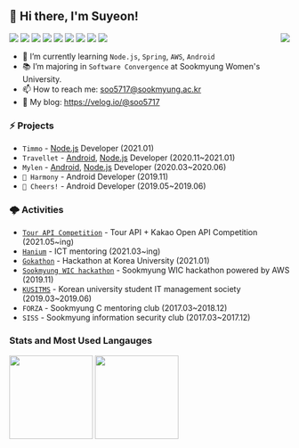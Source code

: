 ## 💖 Hi there, I'm Suyeon!

<p align="left">
  <img align="right" src="https://hits.seeyoufarm.com/api/count/incr/badge.svg?url=https%3A%2F%2Fgithub.com%2Fsoo5717%2Fsoo5717&count_bg=%234DA5FF&title_bg=%23767676&title=hits&edge_flat=false"/>
  <img src="https://img.shields.io/badge/Java-008FBC?style=flat-square&logo=Java&logoColor=white"/></a>
  <img src="https://img.shields.io/badge/Kotlin-FF8900?style=flat-square&logo=Kotlin&logoColor=white"/></a>
  <img src="https://img.shields.io/badge/JavaScript-FFCA28?style=flat-square&logo=Javascript&logoColor=white"/></a>
  <img src="https://img.shields.io/badge/Python-1991FF?style=flat-square&logo=Python&logoColor=white"/></a> 
  <img src="https://img.shields.io/badge/MySQL-43B6EF?style=flat-square&logo=Mysql&logoColor=white"/></a> 
  <img src="https://img.shields.io/badge/Node.js-5CCF49?style=flat-square&logo=Node.js&logoColor=white"/></a> 
  <img src="https://img.shields.io/badge/AWS-F7981E?style=flat-square&logo=AmazonAWS&logoColor=white"/>
  <img src="https://img.shields.io/badge/Android Studio-3BD480?style=flat-square&logo=Android-Studio&logoColor=white"/>
  <img src="https://img.shields.io/badge/Git-F05032?style=flat-square&logo=Git&logoColor=white"/>
</p>
  
- 🌱 I’m currently learning `Node.js`, `Spring`, `AWS`, `Android`
- 📚 I’m majoring in `Software Convergence` at Sookmyung Women's University.
- 📫 How to reach me: soo5717@sookmyung.ac.kr
- 📝 My blog: https://velog.io/@soo5717


### ⚡ Projects
- `Timmo` - [Node.js](https://github.com/soo5717/2021-songjas-backend) Developer (2021.01)
- `Travellet` - [Android](https://github.com/soo5717/2021-Travellet-Android), [Node.js](https://github.com/soo5717/2021-Travellet-Server) Developer (2020.11~2021.01)
- `Mylen` - [Android](https://github.com/soo5717/Mylen-Android), [Node.js](https://github.com/soo5717/Mylen-Server) Developer (2020.03~2020.06)
- `🥈 Harmony` - Android Developer (2019.11) 
- `🥇 Cheers!` - Android Developer (2019.05~2019.06) 


### 🌩 Activities  
- [`Tour API Competition`](https://www.2021tourapi.com/index.php) - Tour API + Kakao Open API Competition (2021.05~ing)
- [`Hanium`](https://www.hanium.or.kr/portal/index.do) - ICT mentoring (2021.03~ing)
- [`Gokathon`](https://www.facebook.com/pg/koreahacks/posts/) - Hackathon at Korea University (2021.01)
- [`Sookmyung WIC hackathon`](https://www.futurekorea.co.kr/news/articleView.html?idxno=123966) - Sookmyung WIC hackathon powered by AWS (2019.11) 
- [`KUSITMS`](https://www.instagram.com/kusitms_official/?hl=ko) - Korean university student IT management society (2019.03~2019.06)
- `FORZA` - Sookmyung C mentoring club (2017.03~2018.12)
- `SISS` - Sookmyung information security club (2017.03~2017.12)


### Stats and Most Used Langauges
<div align=left>
  <img src="https://github-readme-stats.vercel.app/api?username=soo5717&hide=stars&count_private=true&bg_color=30,96b8dc,3ea5db&title_color=fff&text_color=fff" height="150px">
  <img src="https://github-readme-stats.vercel.app/api/top-langs/?username=soo5717&langs_count=4&layout=compact&bg_color=30,96b8dc,3ea5db&title_color=fff&text_color=fff" height="150px">
</div>


<!--
**soo5717/soo5717** is a ✨ _special_ ✨ repository because its `README.md` (this file) appears on your GitHub profile.

Here are some ideas to get you started:

- 🔭 I’m currently working on ...
- 🌱 I’m currently learning ...
- 👯 I’m looking to collaborate on ...
- 🤔 I’m looking for help with ...
- 💬 Ask me about ...
- 📫 How to reach me: ...
- 😄 Pronouns: ...
  --> 
